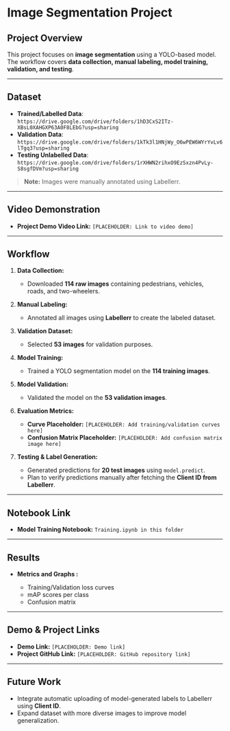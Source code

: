 # Image Segmentation Project

## Project Overview

This project focuses on **image segmentation** using a YOLO-based model. The workflow covers **data collection, manual labeling, model training, validation, and testing**.

---

## Dataset

* **Trained/Labelled Data**: `https://drive.google.com/drive/folders/1hD3CxS2ITz-XBsL0XAHGXP63A0F8LEbG?usp=sharing`
* **Validation Data**: `https://drive.google.com/drive/folders/1kTk3l1HNjWy_O6wPEW6WYrYvLv6lTgq3?usp=sharing`
* **Testing Unlabelled Data**: `https://drive.google.com/drive/folders/1rXHWN2rihxO9EzSxzn4PvLy-S8sgfDVm?usp=sharing`

> **Note:** Images were manually annotated using Labellerr.

---

## Video Demonstration

* **Project Demo Video Link:** `[PLACEHOLDER: Link to video demo]`

---

## Workflow

1. **Data Collection:**

   * Downloaded **114 raw images** containing pedestrians, vehicles, roads, and two-wheelers.

2. **Manual Labeling:**

   * Annotated all images using **Labellerr** to create the labeled dataset.

3. **Validation Dataset:**

   * Selected **53 images** for validation purposes.

4. **Model Training:**

   * Trained a YOLO segmentation model on the **114 training images**.

5. **Model Validation:**

   * Validated the model on the **53 validation images**.

6. **Evaluation Metrics:**

   * **Curve Placeholder:** `[PLACEHOLDER: Add training/validation curves here]`
   * **Confusion Matrix Placeholder:** `[PLACEHOLDER: Add confusion matrix image here]`

7. **Testing & Label Generation:**

   * Generated predictions for **20 test images** using `model.predict`.
   * Plan to verify predictions manually after fetching the **Client ID from Labellerr**.

---

## Notebook Link

* **Model Training Notebook:** `Training.ipynb in this folder`

---

## Results

* **Metrics and Graphs :**

  * Training/Validation loss curves
  * mAP scores per class
  * Confusion matrix

---

## Demo & Project Links

* **Demo Link:** `[PLACEHOLDER: Demo link]`
* **Project GitHub Link:** `[PLACEHOLDER: GitHub repository link]`

---

## Future Work

* Integrate automatic uploading of model-generated labels to Labellerr using **Client ID**.
* Expand dataset with more diverse images to improve model generalization.

